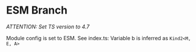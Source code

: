 # ESM Branch

*ATTENTION: Set TS version to 4.7*

Module config is set to ESM. See index.ts: Variable b is inferred as `Kind2<M, E, A>`